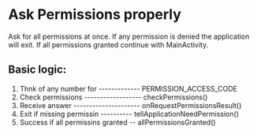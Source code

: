 # Ask Permissions properly

Ask for all permissions at once. If any permission is denied the application will exit. If all permissions granted continue with MainActivity.

## Basic logic:
1. Thnk of any number for ------------- PERMISSION_ACCESS_CODE
2. Check permissions ------------------ checkPermissions()
3. Receive answer --------------------- onRequestPermissionsResult()
4. Exit if missing permissin ---------- tellApplicationNeedPermission()
5. Success if all permissins granted -- allPermissionsGranted()
